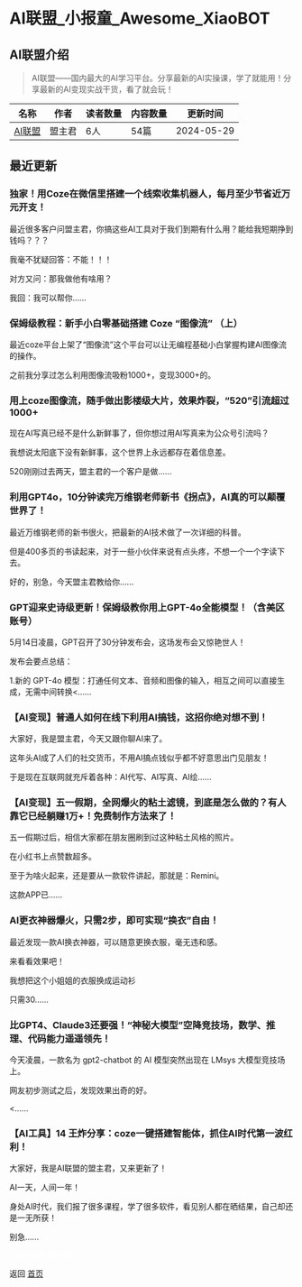 # AI联盟_小报童_Awesome_XiaoBOT

## AI联盟介绍
> AI联盟——国内最大的AI学习平台。分享最新的AI实操课，学了就能用！分享最新的AI变现实战干货，看了就会玩！  
  


|名称|作者|读者数量|内容数量|更新时间|
|---|---|---|---|---|
|[AI联盟](https://xiaobot.net/p/Ailianmeng?refer=0b133df9-27dc-423b-8101-639049001c13)|盟主君|6人|54篇|2024-05-29|

## 最近更新
### 独家！用Coze在微信里搭建一个线索收集机器人，每月至少节省近万元开支！

最近很多客户问盟主君，你搞这些AI工具对于我们到期有什么用？能给我短期挣到钱吗？？？

我毫不犹疑回答：不能！！！

对方又问：那我做他有啥用？

我回：我可以帮你......

### 保姆级教程：新手小白零基础搭建 Coze “图像流” （上）

最近coze平台上架了“图像流”这个平台可以让无编程基础小白掌握构建AI图像流的操作。

之前我分享过怎么利用图像流吸粉1000+，变现3000+的。

### 用上coze图像流，随手做出影楼级大片，效果炸裂，“520”引流超过1000+

现在AI写真已经不是什么新鲜事了，但你想过用AI写真来为公众号引流吗？

我想说太阳底下没有新鲜事，这个世界上永远都存在着信息差。

520刚刚过去两天，盟主君的一个客户是做......

### 利用GPT4o，10分钟读完万维钢老师新书《拐点》，AI真的可以颠覆世界了！

最近万维钢老师的新书很火，把最新的AI技术做了一次详细的科普。

但是400多页的书读起来，对于一些小伙伴来说有点头疼，不想一个一个字读下去。

好的，别急，今天盟主君教给你......

### GPT迎来史诗级更新！保姆级教你用上GPT-4o全能模型！（含美区账号）

5月14日凌晨，GPT召开了30分钟发布会，这场发布会又惊艳世人！

发布会要点总结：

1.新的 GPT-4o 模型：打通任何文本、音频和图像的输入，相互之间可以直接生成，无需中间转换<......

### 【AI变现】普通人如何在线下利用AI搞钱，这招你绝对想不到！

大家好，我是盟主君，今天又跟你聊AI来了。

这年头AI成了人们的社交货币，不用AI搞点钱似乎都不好意思出门见朋友！

于是现在互联网就充斥着各种：AI代写、AI写真、AI绘......

### 【AI变现】五一假期，全网爆火的粘土滤镜，到底是怎么做的？有人靠它已经躺赚1万+！免费制作方法来了！

五一假期过后，相信大家都在朋友圈刷到过这种粘土风格的照片。

在小红书上点赞数超多。

至于为啥火起来，还是要从一款软件讲起，那就是：Remini。

这款APP已......

### AI更衣神器爆火，只需2步，即可实现“换衣”自由！

最近发现一款AI换衣神器，可以随意更换衣服，毫无违和感。

来看看效果吧！

我想把这个小姐姐的衣服换成运动衫

只需30......

### 比GPT4、Claude3还要强！“神秘大模型”空降竞技场，数学、推理、代码能力遥遥领先！

今天凌晨，一款名为 gpt2-chatbot 的 AI 模型突然出现在 LMsys 大模型竞技场上。

网友初步测试之后，发现效果出奇的好。

<......

### 【AI工具】14 王炸分享：coze一键搭建智能体，抓住AI时代第一波红利！

大家好，我是AI联盟的盟主君，又来更新了！

AI一天，人间一年！

身处AI时代，我们报了很多课程，学了很多软件，看见别人都在晒结果，自己却还是一无所获！

别急......


<a href="https://github.com/Reno9527/awesome-xiaobot" style="color: white; text-decoration: none;">awesome-xiaobot</a>

返回 [首页](../README.md)
